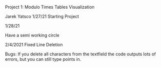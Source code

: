 Project 1:
Modulo Times Tables Visualization

Jarek Yatsco
1/27/21
Starting Project

1/28/21

Have a semi working
circle

2/4/2021
Fixed Line Deletion


Bugs:
If you delete all characters from
the textfield the code outputs
lots of errors, but you can still
type points in. 